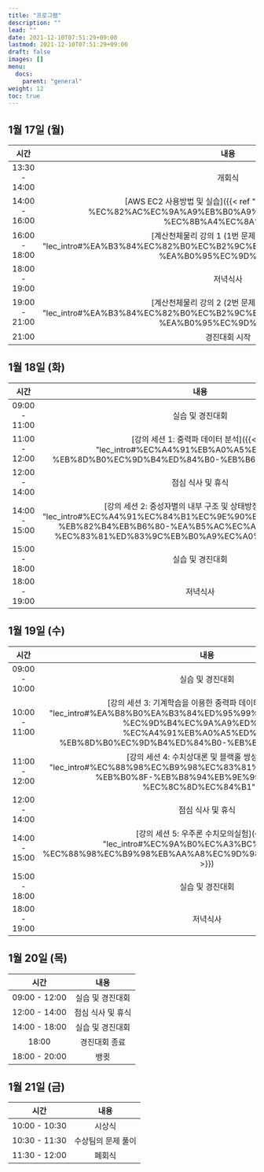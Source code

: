 ```yaml
---
title: "프로그램"
description: ""
lead: ""
date: 2021-12-10T07:51:29+09:00
lastmod: 2021-12-10T07:51:29+09:00
draft: false
images: []
menu: 
  docs:
    parent: "general"
weight: 12
toc: true
---
```


## 1월 17일 (월)

| 시간          |  내용                        |
| :-----------: | :----------------------: |
| 13:30 - 14:00 | 개회식                   |
| 14:00 - 16:00 | [AWS EC2 사용방법 및 실습]({{< ref "lec_intro#aws-ec2-%EC%82%AC%EC%9A%A9%EB%B0%A9%EB%B2%95-%EB%B0%8F-%EC%8B%A4%EC%8A%B5" >}}) |
| 16:00 - 18:00 | [계산천체물리 강의 1 (1번 문제 관련)]({{< ref "lec_intro#%EA%B3%84%EC%82%B0%EC%B2%9C%EC%B2%B4%EB%AC%BC%EB%A6%AC-%EA%B0%95%EC%9D%98-1" >}}) |
| 18:00 - 19:00 | 저녁식사 |
| 19:00 - 21:00 | [계산천체물리 강의 2 (2번 문제 관련)]({{< ref "lec_intro#%EA%B3%84%EC%82%B0%EC%B2%9C%EC%B2%B4%EB%AC%BC%EB%A6%AC-%EA%B0%95%EC%9D%98-2" >}}) | |
| 21:00 | 경진대회 시작 |

## 1월 18일 (화)

|     시간      |                           내용                           |
| :-----------: | :------------------------------------------------------: |
| 09:00 - 11:00 |           실습 및 경진대회           |
| 11:00 - 12:00 | [강의 세션 1: 중력파 데이터 분석]({{< ref "lec_intro#%EC%A4%91%EB%A0%A5%ED%8C%8C-%EB%8D%B0%EC%9D%B4%ED%84%B0-%EB%B6%84%EC%84%9D" >}}) |         |
| 12:00 - 14:00 |                    점심 식사 및 휴식                     |
| 14:00 - 15:00 | [강의 세션 2: 중성자별의 내부 구조 및 상태방정식]({{< ref "lec_intro#%EC%A4%91%EC%84%B1%EC%9E%90%EB%B3%84%EC%9D%98-%EB%82%B4%EB%B6%80-%EA%B5%AC%EC%A1%B0-%EB%B0%8F-%EC%83%81%ED%83%9C%EB%B0%A9%EC%A0%95%EC%8B%9D" >}}) | |
| 15:00 - 18:00 |           실습 및 경진대회           |
| 18:00 - 19:00 |                      저녁식사                       |

## 1월 19일 (수)

|     시간      |                             내용                             |
| :-----------: | :----------------------------------------------------------: |
| 09:00 - 10:00 |           실습 및 경진대회           |
| 10:00 - 11:00 | [강의 세션 3: 기계학습을 이용한 중력파 데이터 분석]({{< ref "lec_intro#%EA%B8%B0%EA%B3%84%ED%95%99%EC%8A%B5%EC%9D%84-%EC%9D%B4%EC%9A%A9%ED%95%9C-%EC%A4%91%EB%A0%A5%ED%8C%8C-%EB%8D%B0%EC%9D%B4%ED%84%B0-%EB%B6%84%EC%84%9D" >}}) |           |
| 11:00 - 12:00 | [강의 세션 4: 수치상대론 및 블랙홀 쌍성]({{< ref "lec_intro#%EC%88%98%EC%B9%98%EC%83%81%EB%8C%80%EB%A1%A0-%EB%B0%8F-%EB%B8%94%EB%9E%99%ED%99%80-%EC%8C%8D%EC%84%B1" >}}) | |
| 12:00 - 14:00 |                      점심 식사 및 휴식                       |
| 14:00 - 15:00 | [강의 세션 5: 우주론 수치모의실험]({{< ref "lec_intro#%EC%9A%B0%EC%A3%BC%EB%A1%A0-%EC%88%98%EC%B9%98%EB%AA%A8%EC%9D%98%EC%8B%A4%ED%97%98" >}}) |            |
| 15:00 - 18:00 |           실습 및 경진대회           |
| 18:00 - 19:00 |                      저녁식사                       |

## 1월 20일 (목)

|     시간      |                             내용                             |
| :-----------: | :----------------------------------------------------------: |
| 09:00 - 12:00 |                      실습 및 경진대회                       |
| 12:00 - 14:00 |                      점심 식사 및 휴식                       |
| 14:00 - 18:00 | 실습 및 경진대회 |
|     18:00     |                          경진대회 종료                           |
| 18:00 - 20:00 |                             뱅큇                             |

## 1월 21일 (금)

|     시간      |        내용        |
| :-----------: | :----------------: |
| 10:00 - 10:30 |       시상식       |
| 10:30 - 11:30 | 수상팀의 문제 풀이 |
| 11:30 - 12:00 |       폐회식       |